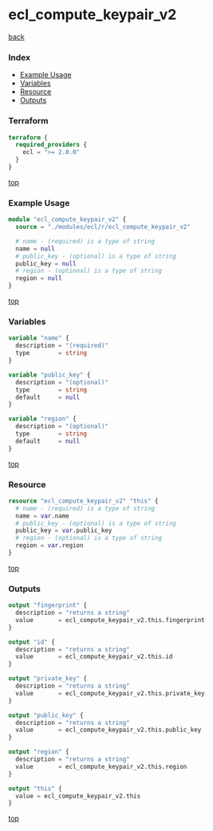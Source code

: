 # ecl_compute_keypair_v2

[back](../ecl.md)

### Index

- [Example Usage](#example-usage)
- [Variables](#variables)
- [Resource](#resource)
- [Outputs](#outputs)

### Terraform

```terraform
terraform {
  required_providers {
    ecl = ">= 2.0.0"
  }
}
```

[top](#index)

### Example Usage

```terraform
module "ecl_compute_keypair_v2" {
  source = "./modules/ecl/r/ecl_compute_keypair_v2"

  # name - (required) is a type of string
  name = null
  # public_key - (optional) is a type of string
  public_key = null
  # region - (optional) is a type of string
  region = null
}
```

[top](#index)

### Variables

```terraform
variable "name" {
  description = "(required)"
  type        = string
}

variable "public_key" {
  description = "(optional)"
  type        = string
  default     = null
}

variable "region" {
  description = "(optional)"
  type        = string
  default     = null
}
```

[top](#index)

### Resource

```terraform
resource "ecl_compute_keypair_v2" "this" {
  # name - (required) is a type of string
  name = var.name
  # public_key - (optional) is a type of string
  public_key = var.public_key
  # region - (optional) is a type of string
  region = var.region
}
```

[top](#index)

### Outputs

```terraform
output "fingerprint" {
  description = "returns a string"
  value       = ecl_compute_keypair_v2.this.fingerprint
}

output "id" {
  description = "returns a string"
  value       = ecl_compute_keypair_v2.this.id
}

output "private_key" {
  description = "returns a string"
  value       = ecl_compute_keypair_v2.this.private_key
}

output "public_key" {
  description = "returns a string"
  value       = ecl_compute_keypair_v2.this.public_key
}

output "region" {
  description = "returns a string"
  value       = ecl_compute_keypair_v2.this.region
}

output "this" {
  value = ecl_compute_keypair_v2.this
}
```

[top](#index)